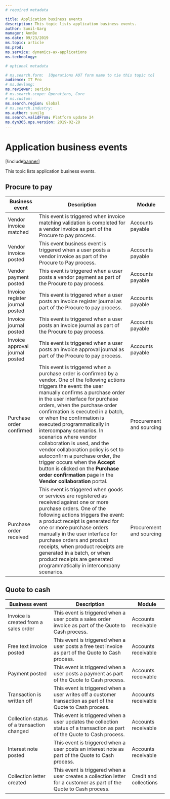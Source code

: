 ```yaml
---
# required metadata

title: Application business events
description: This topic lists application business events.
author: Sunil-Garg
manager: AnnBe
ms.date: 09/23/2019
ms.topic: article
ms.prod: 
ms.service: dynamics-ax-applications
ms.technology: 

# optional metadata

# ms.search.form:  [Operations AOT form name to tie this topic to]
audience: IT Pro
# ms.devlang: 
ms.reviewer: sericks
# ms.search.scope: Operations, Core
# ms.custom: 
ms.search.region: Global
# ms.search.industry: 
ms.author: sunilg
ms.search.validFrom: Platform update 24
ms.dyn365.ops.version: 2019-02-28
---
```


# Application business events

[!include[banner](../includes/banner.md)]

This topic lists application business events.

## Procure to pay

| Business event                  | Description                                                                                                                                | Module           |
|---------------------------------|--------------------------------------------------------------------------------------------------------------------------------------------|------------------|
| Vendor invoice matched          | This event is triggered when invoice matching validation is completed for a vendor invoice as part of the Procure to pay process. | Accounts payable |
| Vendor invoice posted           | This event business event is triggered when a user posts a vendor invoice as part of the Procure to Pay process. | Accounts payable |
| Vendor payment posted           | This event is triggered when a user posts a vendor payment as part of the Procure to pay process.                                 | Accounts payable |
| Invoice register journal posted | This event is triggered when a user posts an invoice register journal as part of the Procure to pay process.                      | Accounts payable |
| Invoice journal posted          | This event is triggered when a user posts an invoice journal as part of the Procure to pay process.                               | Accounts payable |
| Invoice approval journal posted | This event is triggered when a user posts an invoice approval journal as part of the Procure to pay process.                      | Accounts payable | 
|Purchase order confirmed |This event is triggered when a purchase order is confirmed by a vendor. One of the following actions triggers the event: the user manually confirms a purchase order in the user interface for purchase orders, when the purchase order confirmation is executed in a batch, or when the confirmation is executed programmatically in intercompany scenarios. In scenarios where vendor collaboration is used, and the vendor collaboration policy is set to autoconfirm a purchase order, the trigger occurs when the **Accept** button is clicked on the **Purchase order confirmation**  page in the **Vendor collaboration** portal.|Procurement and sourcing|
|Purchase order received |This event is triggered when goods or services are registered as received against one or more purchase orders. One of the following actions triggers the event: a product receipt is generated for one or more purchase orders manually in the user interface for purchase orders and product receipts, when product receipts are generated in a batch, or when product receipts are generated programmatically in intercompany scenarios.|Procurement and sourcing||

## Quote to cash

| Business event                             | Description                                                                                                                       | Module                 |
|--------------------------------------------|-----------------------------------------------------------------------------------------------------------------------------------|------------------------|
| Invoice is created from a sales order      | This event is triggered when a user posts a sales order invoice as part of the Quote to Cash process.                    | Accounts receivable    |
| Free text invoice posted                   | This event is triggered when a user posts a free text invoice as part of the Quote to Cash process.                      | Accounts receivable    |
| Payment posted                             | This event is triggered when a user posts a payment as part of the Quote to Cash process.                                | Accounts receivable    |
| Transaction is written off                 | This event is triggered when a user writes off a customer transaction as part of the Quote to Cash process.              | Accounts receivable    |
| Collection status of a transaction changed | This event is triggered when a user updates the collection status of a transaction as part of the Quote to Cash process. | Accounts receivable    |
| Interest note posted                       | This event is triggered when a user posts an interest note as part of the Quote to Cash process.                         | Accounts receivable    |
| Collection letter created                  | This event is triggered when a user creates a collection letter for a customer as part of the Quote to Cash process.     | Credit and collections |
